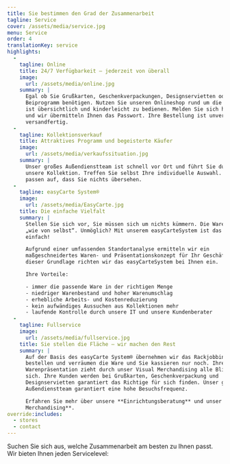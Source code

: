 ```yaml
---
title: Sie bestimmen den Grad der Zusammenarbeit
tagline: Service
cover: /assets/media/service.jpg
menu: Service
order: 4
translationKey: service
highlights:
  -
    tagline: Online
    title: 24/7 Verfügbarkeit – jederzeit von überall
    image:
      url: /assets/media/online.jpg
    summary: |
      Egal ob Sie Grußkarten, Geschenkverpackungen, Designservietten oder unser
      Beiprogramm benötigen. Nutzen Sie unseren Onlineshop rund um die Uhr. Er
      ist übersichtlich und kinderleicht zu bedienen. Melden Sie sich hier an
      und wir übermitteln Ihnen das Passwort. Ihre Bestellung ist unverzüglich
      versandfertig.
  -
    tagline: Kollektionsverkauf
    title: Attraktives Programm und begeisterte Käufer
    image:
      url: /assets/media/verkaufssituation.jpg
    summary: |
      Unser großes Außendienstteam ist schnell vor Ort und führt Sie durch
      unsere Kollektion. Treffen Sie selbst Ihre individuelle Auswahl. Wir
      passen auf, dass Sie nichts übersehen.
  -
    tagline: easyCarte System®
    image:
      url: /assets/media/EasyCarte.jpg
    title: Die einfache Vielfalt
    summary: |
      Stellen Sie sich vor, Sie müssen sich um nichts kümmern. Die Ware läuft
      „wie von selbst“. Unmöglich? Mit unserem easyCarteSystem ist das ganz
      einfach!

      Aufgrund einer umfassenden Standortanalyse ermitteln wir ein
      maßgeschneidertes Waren- und Präsentationskonzept für Ihr Geschäft. Auf
      dieser Grundlage richten wir das easyCarteSystem bei Ihnen ein.

      Ihre Vorteile:

      - immer die passende Ware in der richtigen Menge
      - niedriger Warenbestand und hoher Warenumschlag
      - erhebliche Arbeits- und Kostenreduzierung
      - kein aufwändiges Aussuchen aus Kollektionen mehr
      - laufende Kontrolle durch unsere IT und unsere Kundenberater
  -
    tagline: Fullservice
    image:
      url: /assets/media/fullservice.jpg
    title: Sie stellen die Fläche – wir machen den Rest
    summary: |
      Auf der Basis des easyCarte System® übernehmen wir das Rackjobbing. Wir
      bestellen und verräumen die Ware und Sie kassieren nur noch. Ihre
      Warenpräsentation zieht durch unser Visual Merchandising alle Blicke auf
      sich. Ihre Kunden werden bei Grußkarten, Geschenkverpackung und
      Designservietten garantiert das Richtige für sich finden. Unser großes
      Außendienstteam garantiert eine hohe Besuchsfrequenz.

      Erfahren Sie mehr über unsere **Einrichtungsberatung** und unser **Visual
      Merchandising**.
override:includes:
  - stores
  - contact
---
```

Suchen Sie sich aus, welche Zusammenarbeit am besten zu Ihnen passt. Wir bieten Ihnen jeden Servicelevel:
